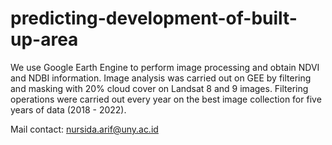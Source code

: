 # predicting-development-of-built-up-area
We use Google Earth Engine to perform image processing and obtain NDVI and NDBI information. Image analysis was carried out on GEE by filtering and masking with 20% cloud cover on Landsat 8 and 9 images. Filtering operations were carried out every year on the best image collection for five years of data (2018 - 2022).

Mail contact: nursida.arif@uny.ac.id

